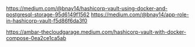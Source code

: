 https://medium.com/@bnay14/hashicorp-vault-using-docker-and-postgresql-storage-95d6149f1562
https://medium.com/@bnay14/app-role-in-hashicorp-vault-f5d86f6da3f0

https://ambar-thecloudgarage.medium.com/hashicorp-vault-with-docker-compose-0ea2ce1ca5ab